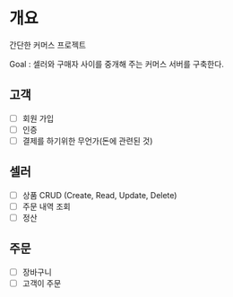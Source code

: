# 개요
간단한 커머스 프로젝트

Goal : 셀러와 구매자 사이를 중개해 주는 커머스 서버를 구축한다.

## 고객
- [ ] 회원 가입
- [ ] 인증
- [ ] 결제를 하기위한 무언가(돈에 관련된 것)

## 셀러
- [ ] 상품 CRUD (Create, Read, Update, Delete)
- [ ] 주문 내역 조회
- [ ] 정산

## 주문
- [ ] 장바구니
- [ ] 고객이 주문
